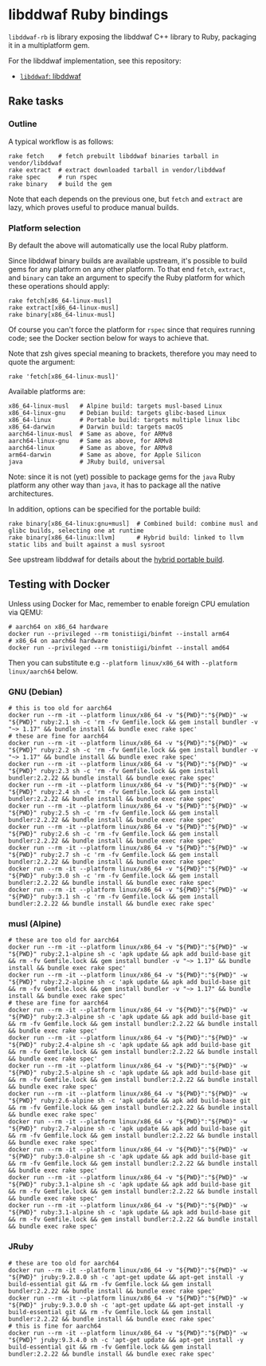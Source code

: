 # libddwaf Ruby bindings

``libddwaf-rb`` is library exposing the libddwaf C++ library to Ruby, packaging it in a multiplatform gem.

For the libddwaf implementation, see this repository:
 - [``libddwaf``: libddwaf](https://github.com/DataDog/libddwaf.git)



## Rake tasks

### Outline

A typical workflow is as follows:

```
rake fetch    # fetch prebuilt libddwaf binaries tarball in vendor/libddwaf
rake extract  # extract downloaded tarball in vendor/libddwaf
rake spec     # run rspec
rake binary   # build the gem
```

Note that each depends on the previous one, but `fetch` and `extract` are lazy, which proves useful to produce manual builds.

### Platform selection

By default the above will automatically use the local Ruby platform.

Since libddwaf binary builds are available upstream, it's possible to build gems for any platform on any other platform. To that end `fetch`, `extract`, and `binary` can take an argument to specify the Ruby platform for which these operations should apply:

```
rake fetch[x86_64-linux-musl]
rake extract[x86_64-linux-musl]
rake binary[x86_64-linux-musl]
```

Of course you can't force the platform for `rspec` since that requires running code; see the Docker section below for ways to achieve that.

Note that zsh gives special meaning to brackets, therefore you may need to quote the argument:

```
rake 'fetch[x86_64-linux-musl]'
```

Available platforms are:

```
x86_64-linux-musl   # Alpine build: targets musl-based Linux
x86_64-linux-gnu    # Debian build: targets glibc-based Linux
x86_64-linux        # Portable build: targets multiple linux libc
x86_64-darwin       # Darwin build: targets macOS
aarch64-linux-musl  # Same as above, for ARMv8
aarch64-linux-gnu   # Same as above, for ARMv8
aarch64-linux       # Same as above, for ARMv8
arm64-darwin        # Same as above, for Apple Silicon
java                # JRuby build, universal
```

Note: since it is not (yet) possible to package gems for the `java` Ruby platform any other way than `java`, it has to package all the native architectures.

In addition, options can be specified for the portable build:

```
rake binary[x86_64-linux:gnu+musl]  # Combined build: combine musl and glibc builds, selecting one at runtime
rake binary[x86_64-linux:llvm]      # Hybrid build: linked to llvm static libs and built against a musl sysroot
```

See upstream libddwaf for details about the [hybrid portable build](https://github.com/DataDog/libddwaf/blob/master/docker/libddwaf/README.md).

## Testing with Docker

Unless using Docker for Mac, remember to enable foreign CPU emulation via QEMU:

```
# aarch64 on x86_64 hardware
docker run --privileged --rm tonistiigi/binfmt --install arm64
# x86_64 on aarch64 hardware
docker run --privileged --rm tonistiigi/binfmt --install amd64
```

Then you can substitute e.g `--platform linux/x86_64` with `--platform linux/aarch64` below.

### GNU (Debian)

```
# this is too old for aarch64
docker run --rm -it --platform linux/x86_64 -v "${PWD}":"${PWD}" -w "${PWD}" ruby:2.1 sh -c 'rm -fv Gemfile.lock && gem install bundler -v "~> 1.17" && bundle install && bundle exec rake spec'
# these are fine for aarch64
docker run --rm -it --platform linux/x86_64 -v "${PWD}":"${PWD}" -w "${PWD}" ruby:2.2 sh -c 'rm -fv Gemfile.lock && gem install bundler -v "~> 1.17" && bundle install && bundle exec rake spec'
docker run --rm -it --platform linux/x86_64 -v "${PWD}":"${PWD}" -w "${PWD}" ruby:2.3 sh -c 'rm -fv Gemfile.lock && gem install bundler:2.2.22 && bundle install && bundle exec rake spec'
docker run --rm -it --platform linux/x86_64 -v "${PWD}":"${PWD}" -w "${PWD}" ruby:2.4 sh -c 'rm -fv Gemfile.lock && gem install bundler:2.2.22 && bundle install && bundle exec rake spec'
docker run --rm -it --platform linux/x86_64 -v "${PWD}":"${PWD}" -w "${PWD}" ruby:2.5 sh -c 'rm -fv Gemfile.lock && gem install bundler:2.2.22 && bundle install && bundle exec rake spec'
docker run --rm -it --platform linux/x86_64 -v "${PWD}":"${PWD}" -w "${PWD}" ruby:2.6 sh -c 'rm -fv Gemfile.lock && gem install bundler:2.2.22 && bundle install && bundle exec rake spec'
docker run --rm -it --platform linux/x86_64 -v "${PWD}":"${PWD}" -w "${PWD}" ruby:2.7 sh -c 'rm -fv Gemfile.lock && gem install bundler:2.2.22 && bundle install && bundle exec rake spec'
docker run --rm -it --platform linux/x86_64 -v "${PWD}":"${PWD}" -w "${PWD}" ruby:3.0 sh -c 'rm -fv Gemfile.lock && gem install bundler:2.2.22 && bundle install && bundle exec rake spec'
docker run --rm -it --platform linux/x86_64 -v "${PWD}":"${PWD}" -w "${PWD}" ruby:3.1 sh -c 'rm -fv Gemfile.lock && gem install bundler:2.2.22 && bundle install && bundle exec rake spec'
```

### musl (Alpine)

```
# these are too old for aarch64
docker run --rm -it --platform linux/x86_64 -v "${PWD}":"${PWD}" -w "${PWD}" ruby:2.1-alpine sh -c 'apk update && apk add build-base git && rm -fv Gemfile.lock && gem install bundler -v "~> 1.17" && bundle install && bundle exec rake spec'
docker run --rm -it --platform linux/x86_64 -v "${PWD}":"${PWD}" -w "${PWD}" ruby:2.2-alpine sh -c 'apk update && apk add build-base git && rm -fv Gemfile.lock && gem install bundler -v "~> 1.17" && bundle install && bundle exec rake spec'
# these are fine for aarch64
docker run --rm -it --platform linux/x86_64 -v "${PWD}":"${PWD}" -w "${PWD}" ruby:2.3-alpine sh -c 'apk update && apk add build-base git && rm -fv Gemfile.lock && gem install bundler:2.2.22 && bundle install && bundle exec rake spec'
docker run --rm -it --platform linux/x86_64 -v "${PWD}":"${PWD}" -w "${PWD}" ruby:2.4-alpine sh -c 'apk update && apk add build-base git && rm -fv Gemfile.lock && gem install bundler:2.2.22 && bundle install && bundle exec rake spec'
docker run --rm -it --platform linux/x86_64 -v "${PWD}":"${PWD}" -w "${PWD}" ruby:2.5-alpine sh -c 'apk update && apk add build-base git && rm -fv Gemfile.lock && gem install bundler:2.2.22 && bundle install && bundle exec rake spec'
docker run --rm -it --platform linux/x86_64 -v "${PWD}":"${PWD}" -w "${PWD}" ruby:2.6-alpine sh -c 'apk update && apk add build-base git && rm -fv Gemfile.lock && gem install bundler:2.2.22 && bundle install && bundle exec rake spec'
docker run --rm -it --platform linux/x86_64 -v "${PWD}":"${PWD}" -w "${PWD}" ruby:2.7-alpine sh -c 'apk update && apk add build-base git && rm -fv Gemfile.lock && gem install bundler:2.2.22 && bundle install && bundle exec rake spec'
docker run --rm -it --platform linux/x86_64 -v "${PWD}":"${PWD}" -w "${PWD}" ruby:3.0-alpine sh -c 'apk update && apk add build-base git && rm -fv Gemfile.lock && gem install bundler:2.2.22 && bundle install && bundle exec rake spec'
docker run --rm -it --platform linux/x86_64 -v "${PWD}":"${PWD}" -w "${PWD}" ruby:3.1-alpine sh -c 'apk update && apk add build-base git && rm -fv Gemfile.lock && gem install bundler:2.2.22 && bundle install && bundle exec rake spec'
docker run --rm -it --platform linux/x86_64 -v "${PWD}":"${PWD}" -w "${PWD}" ruby:3.1-alpine sh -c 'apk update && apk add build-base git && rm -fv Gemfile.lock && gem install bundler:2.2.22 && bundle install && bundle exec rake spec'
```

### JRuby

```
# these are too old for aarch64
docker run --rm -it --platform linux/x86_64 -v "${PWD}":"${PWD}" -w "${PWD}" jruby:9.2.8.0 sh -c 'apt-get update && apt-get install -y build-essential git && rm -fv Gemfile.lock && gem install bundler:2.2.22 && bundle install && bundle exec rake spec'
docker run --rm -it --platform linux/x86_64 -v "${PWD}":"${PWD}" -w "${PWD}" jruby:9.3.0.0 sh -c 'apt-get update && apt-get install -y build-essential git && rm -fv Gemfile.lock && gem install bundler:2.2.22 && bundle install && bundle exec rake spec'
# this is fine for aarch64
docker run --rm -it --platform linux/x86_64 -v "${PWD}":"${PWD}" -w "${PWD}" jruby:9.3.4.0 sh -c 'apt-get update && apt-get install -y build-essential git && rm -fv Gemfile.lock && gem install bundler:2.2.22 && bundle install && bundle exec rake spec'
```
